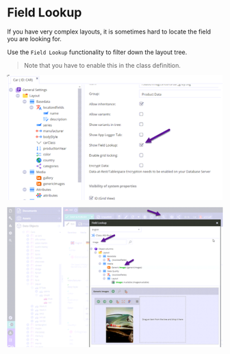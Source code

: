 # Field Lookup

If you have very complex layouts, it is sometimes hard to locate the field you are looking for.

Use the `Field Lookup` functionality to filter down the layout tree.

> Note that you have to enable this in the class definition.

![Field Lookup](../img/fieldlookup/class_settings.png)

![Field Lookup](../img/fieldlookup/filterdialog.png)

